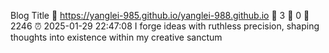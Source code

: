 Blog Title :link: https://yanglei-985.github.io/yanglei-988.github.io
:page_facing_up: 3
:speech_balloon: 0
:hibiscus: 2246
:alarm_clock: 2025-01-29 22:47:08
I forge ideas with ruthless precision, shaping thoughts into existence within my creative sanctum
